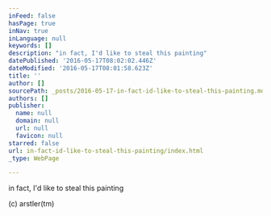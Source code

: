 ```yaml
---
inFeed: false
hasPage: true
inNav: true
inLanguage: null
keywords: []
description: "in fact, I'd like to steal this painting"
datePublished: '2016-05-17T08:02:02.446Z'
dateModified: '2016-05-17T08:01:58.623Z'
title: ''
author: []
sourcePath: _posts/2016-05-17-in-fact-id-like-to-steal-this-painting.md
authors: []
publisher:
  name: null
  domain: null
  url: null
  favicon: null
starred: false
url: in-fact-id-like-to-steal-this-painting/index.html
_type: WebPage

---
```

in fact, I'd like to steal this painting

(c) arstler(tm)